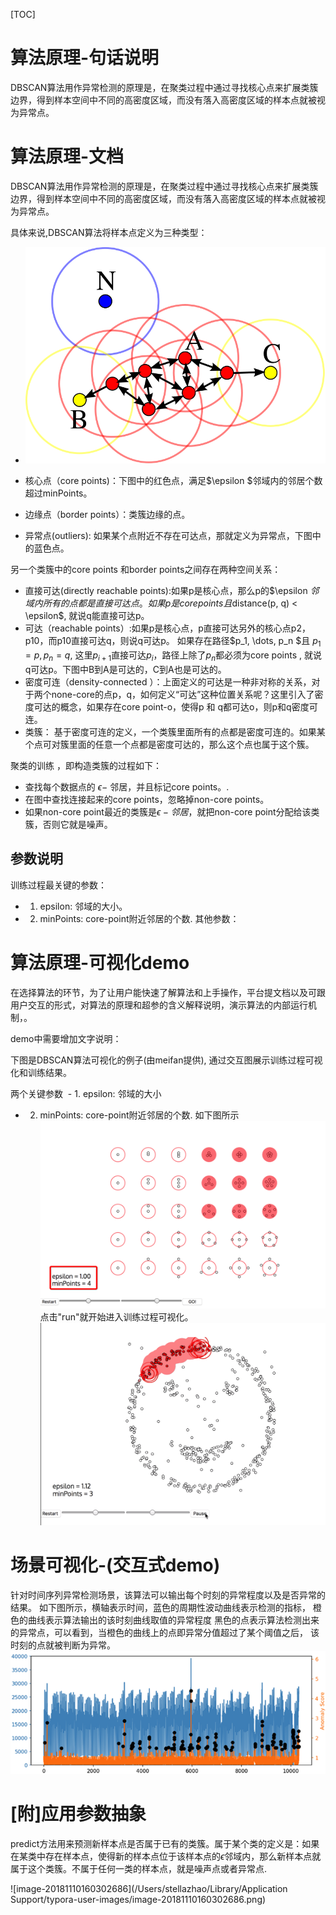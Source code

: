 
[TOC]

# 算法原理-句话说明

DBSCAN算法用作异常检测的原理是，在聚类过程中通过寻找核心点来扩展类簇边界，得到样本空间中不同的高密度区域，而没有落入高密度区域的样本点就被视为异常点。



# 算法原理-文档



DBSCAN算法用作异常检测的原理是，在聚类过程中通过寻找核心点来扩展类簇边界，得到样本空间中不同的高密度区域，而没有落入高密度区域的样本点就被视为异常点。



具体来说,DBSCAN算法将样本点定义为三种类型：

- ![](./_image/2018-09-15-23-13-34.png)

- 核心点（core points)：下图中的红色点，满足$\epsilon $邻域内的邻居个数超过minPoints。
- 边缘点（border points）：类簇边缘的点。
- 异常点(outliers): 如果某个点附近不存在可达点，那就定义为异常点，下图中的蓝色点。

另一个类簇中的core points 和border points之间存在两种空间关系：
  - 直接可达(directly reachable points):如果p是核心点，那么p的$\epsilon $邻域内所有的点都是直接可达点。
    如果p 是core points且$distance(p, q) < \epsilon$, 就说q能直接可达p。
  - 可达（reachable points）:如果p是核心点，p直接可达另外的核心点p2，p10，而p10直接可达q，则说q可达p。
    如果存在路径$p_1, \dots, p_n $且 $p_1 = p, p_n = q$, 这里$p_{i+1}$直接可达$p_{i}$，路径上除了$p_n$都必须为core points , 就说q可达p。下图中B到A是可达的，C到A也是可达的。
  - 密度可连（density-connected ）：上面定义的可达是一种非对称的关系，对于两个none-core的点p，q，如何定义“可达”这种位置关系呢？这里引入了密度可达的概念，如果存在core point-o，使得p 和 q都可达o，则p和q密度可连。
  - 类簇： 基于密度可连的定义，一个类簇里面所有的点都是密度可连的。如果某个点可对簇里面的任意一个点都是密度可达的，那么这个点也属于这个簇。


聚类的训练 ，即构造类簇的过程如下：
- 查找每个数据点的 $\epsilon-$ 邻居，并且标记core points。.
- 在图中查找连接起来的core points，忽略掉non-core points。
- 如果non-core point最近的类簇是$\epsilon-邻居$，就把non-core point分配给该类簇，否则它就是噪声。

## 参数说明

训练过程最关键的参数：
- 1. epsilon: 邻域的大小。
- 2. minPoints: core-point附近邻居的个数.
     其他参数：
     



# 算法原理-可视化demo

在选择算法的环节，为了让用户能快速了解算法和上手操作，平台提文档以及可跟用户交互的形式，对算法的原理和超参的含义解释说明，演示算法的内部运行机制，。



demo中需要增加文字说明：

下图是DBSCAN算法可视化的例子(由meifan提供),  通过交互图展示训练过程可视化和训练结果。

两个关键参数
​     - 1. epsilon: 邻域的大小
- 2. minPoints: core-point附近邻居的个数.
  如下图所示   
  ![dbscan_参数解释](../_image/dbscan_参数解释.png)
  点击"run"就开始进入训练过程可视化。
  ![dbscan_training](../_image/dbscan_training.png)



# 场景可视化-(交互式demo)

针对时间序列异常检测场景，该算法可以输出每个时刻的异常程度以及是否异常的结果。
如下图所示，横轴表示时间，蓝色的周期性波动曲线表示检测的指标，
橙色的曲线表示算法输出的该时刻曲线取值的异常程度
黑色的点表示算法检测出来的异常点，可以看到，当橙色的曲线上的点即异常分值超过了某个阈值之后，
该时刻的点就被判断为异常。
![image-20181120134644929](../_image/场景化-可视化.png)





#  [附]应用参数抽象

predict方法用来预测新样本点是否属于已有的类簇。属于某个类的定义是：如果在某类中存在样本点，使得新的样本点位于该样本点的$\epsilon$邻域内，那么新样本点就属于这个类簇。不属于任何一类的样本点，就是噪声点或者异常点.

![image-20181110160302686](/Users/stellazhao/Library/Application Support/typora-user-images/image-20181110160302686.png)

